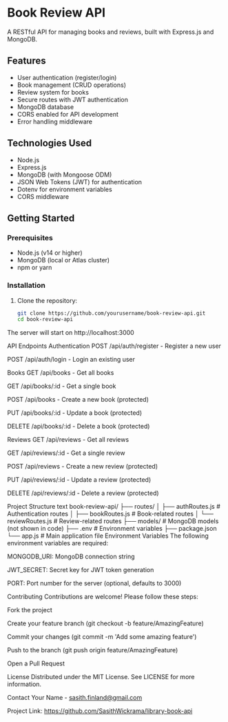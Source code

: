 # Book Review API

A RESTful API for managing books and reviews, built with Express.js and MongoDB.

## Features

- User authentication (register/login)
- Book management (CRUD operations)
- Review system for books
- Secure routes with JWT authentication
- MongoDB database
- CORS enabled for API development
- Error handling middleware

## Technologies Used

- Node.js
- Express.js
- MongoDB (with Mongoose ODM)
- JSON Web Tokens (JWT) for authentication
- Dotenv for environment variables
- CORS middleware

## Getting Started

### Prerequisites

- Node.js (v14 or higher)
- MongoDB (local or Atlas cluster)
- npm or yarn

### Installation

1. Clone the repository:
   ```bash
   git clone https://github.com/yourusername/book-review-api.git
   cd book-review-api

The server will start on http://localhost:3000

API Endpoints
Authentication
POST /api/auth/register - Register a new user

POST /api/auth/login - Login an existing user

Books
GET /api/books - Get all books

GET /api/books/:id - Get a single book

POST /api/books - Create a new book (protected)

PUT /api/books/:id - Update a book (protected)

DELETE /api/books/:id - Delete a book (protected)

Reviews
GET /api/reviews - Get all reviews

GET /api/reviews/:id - Get a single review

POST /api/reviews - Create a new review (protected)

PUT /api/reviews/:id - Update a review (protected)

DELETE /api/reviews/:id - Delete a review (protected)

Project Structure
text
book-review-api/
├── routes/
│   ├── authRoutes.js      # Authentication routes
│   ├── bookRoutes.js      # Book-related routes
│   └── reviewRoutes.js    # Review-related routes
├── models/                # MongoDB models (not shown in code)
├── .env                   # Environment variables
├── package.json
└── app.js              # Main application file
Environment Variables
The following environment variables are required:

MONGODB_URI: MongoDB connection string

JWT_SECRET: Secret key for JWT token generation

PORT: Port number for the server (optional, defaults to 3000)

Contributing
Contributions are welcome! Please follow these steps:

Fork the project

Create your feature branch (git checkout -b feature/AmazingFeature)

Commit your changes (git commit -m 'Add some amazing feature')

Push to the branch (git push origin feature/AmazingFeature)

Open a Pull Request

License
Distributed under the MIT License. See LICENSE for more information.

Contact
Your Name - sasith.finland@gmail.com

Project Link: https://github.com/SasithWickrama/library-book-api
